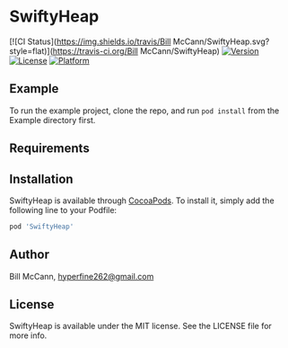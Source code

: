 # SwiftyHeap

[![CI Status](https://img.shields.io/travis/Bill McCann/SwiftyHeap.svg?style=flat)](https://travis-ci.org/Bill McCann/SwiftyHeap)
[![Version](https://img.shields.io/cocoapods/v/SwiftyHeap.svg?style=flat)](https://cocoapods.org/pods/SwiftyHeap)
[![License](https://img.shields.io/cocoapods/l/SwiftyHeap.svg?style=flat)](https://cocoapods.org/pods/SwiftyHeap)
[![Platform](https://img.shields.io/cocoapods/p/SwiftyHeap.svg?style=flat)](https://cocoapods.org/pods/SwiftyHeap)

## Example

To run the example project, clone the repo, and run `pod install` from the Example directory first.

## Requirements

## Installation

SwiftyHeap is available through [CocoaPods](https://cocoapods.org). To install
it, simply add the following line to your Podfile:

```ruby
pod 'SwiftyHeap'
```

## Author

Bill McCann, hyperfine262@gmail.com

## License

SwiftyHeap is available under the MIT license. See the LICENSE file for more info.
